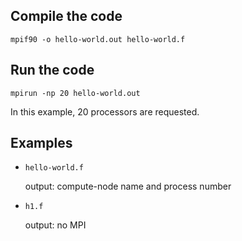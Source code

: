 ## Compile the code
`mpif90 -o hello-world.out hello-world.f`

## Run the code
`mpirun -np 20 hello-world.out`

In this example, 20 processors are requested.

## Examples

- `hello-world.f`

  output: compute-node name and process number

- `h1.f`

  output: no MPI

  
